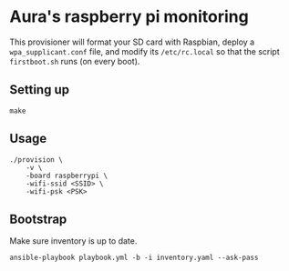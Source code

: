 # Aura's raspberry pi monitoring

This provisioner will format your SD card with Raspbian, deploy a `wpa_supplicant.conf` file, and modify its `/etc/rc.local` so that the script `firstboot.sh` runs (on every boot).

## Setting up

```
make
```

## Usage

```
./provision \
    -v \
    -board raspberrypi \
    -wifi-ssid <SSID> \
    -wifi-psk <PSK>
```

## Bootstrap
Make sure inventory is up to date.
```
ansible-playbook playbook.yml -b -i inventory.yaml --ask-pass
```
